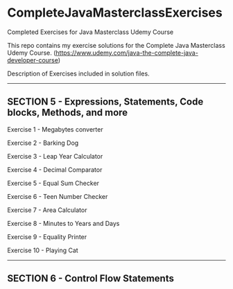 # CompleteJavaMasterclassExercises
Completed Exercises for Java Masterclass Udemy Course

This repo contains my exercise solutions for the Complete Java Masterclass Udemy Course.
(https://www.udemy.com/java-the-complete-java-developer-course)

Description of Exercises included in solution files.

-------------------------------------------------------------------
SECTION 5 - Expressions, Statements, Code blocks, Methods, and more
-------------------------------------------------------------------

Exercise 1 - Megabytes converter

Exercise 2 - Barking Dog

Exercise 3 - Leap Year Calculator

Exercise 4 - Decimal Comparator

Exercise 5 - Equal Sum Checker

Exercise 6 - Teen Number Checker

Exercise 7 - Area Calculator

Exercise 8 - Minutes to Years and Days

Exercise 9 - Equality Printer

Exercise 10 - Playing Cat


-------------------------------------------------------------------
SECTION 6 - Control Flow Statements
-------------------------------------------------------------------
